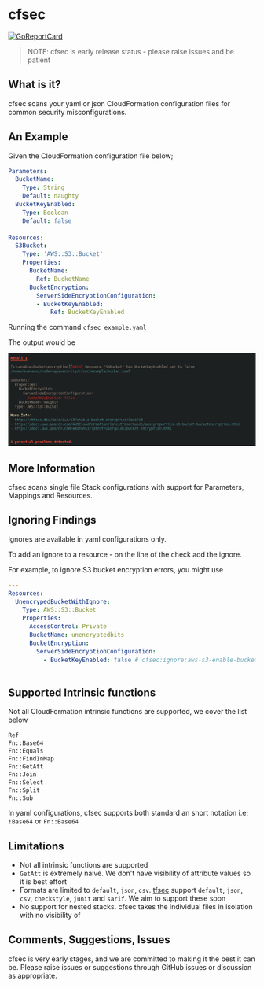 # cfsec

[![GoReportCard](https://goreportcard.com/badge/github.com/aquasecurity/cfsec)](https://goreportcard.com/report/github.com/aquasecurity/cfsec)

> NOTE: cfsec is early release status - please raise issues and be patient

## What is it?

cfsec scans your yaml or json CloudFormation configuration files for common security misconfigurations.

## An Example

Given the CloudFormation configuration file below;

```yaml
Parameters:
  BucketName: 
    Type: String
    Default: naughty
  BucketKeyEnabled:
    Type: Boolean
    Default: false

Resources:
  S3Bucket:
    Type: 'AWS::S3::Bucket'
    Properties:
      BucketName: 
        Ref: BucketName
      BucketEncryption:
        ServerSideEncryptionConfiguration:
        - BucketKeyEnabled: 
            Ref: BucketKeyEnabled

```

Running the command `cfsec example.yaml`

The output would be

![screenshot.png](screenshot.png)

## More Information

cfsec scans single file Stack configurations with support for Parameters, Mappings and Resources. 

## Ignoring Findings

Ignores are available in yaml configurations only.

To add an ignore to a resource - on the line of the check add the ignore.

For example, to ignore S3 bucket encryption errors, you might use

```yaml
---
Resources:
  UnencrypedBucketWithIgnore:
    Type: AWS::S3::Bucket
    Properties:
      AccessControl: Private
      BucketName: unencryptedbits
      BucketEncryption:
        ServerSideEncryptionConfiguration:
          - BucketKeyEnabled: false # cfsec:ignore:aws-s3-enable-bucket-encryption
    
```

## Supported Intrinsic functions

Not all CloudFormation intrinsic functions are supported, we cover the list below

```
Ref
Fn::Base64
Fn::Equals
Fn::FindInMap
Fn::GetAtt
Fn::Join
Fn::Select
Fn::Split
Fn::Sub
```

In yaml configurations, cfsec supports both standard an short notation i.e; `!Base64` or `Fn::Base64`

## Limitations

- Not all intrinsic functions are supported
- `GetAtt` is extremely naive. We don't have visibility of attribute values so it is best effort
- Formats are limited to `default`, `json`, `csv`. [tfsec](https://tfsec.dev) support `default`, `json`, `csv`, `checkstyle`, `junit` and `sarif`. We aim to support these soon
- No support for nested stacks. cfsec takes the individual files in isolation with no visibility of 

## Comments, Suggestions, Issues

cfsec is very early stages, and we are committed to making it the best it can be. Please raise issues or suggestions through GitHub issues or discussion as appropriate.



